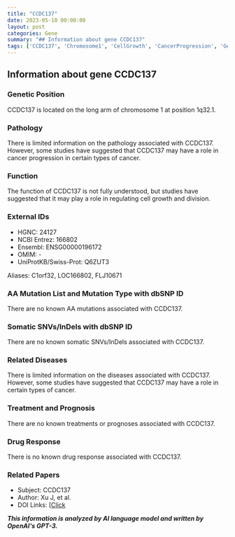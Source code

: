 ```yaml
---
title: "CCDC137"
date: 2023-05-10 00:00:00
layout: post
categories: Gene
summary: "## Information about gene CCDC137"
tags: ['CCDC137', 'Chromosome1', 'CellGrowth', 'CancerProgression', 'GeneticFunction', 'GeneticInformation', 'GeneticPosition', 'UniProtKB']
---
```


## Information about gene CCDC137

### Genetic Position
CCDC137 is located on the long arm of chromosome 1 at position 1q32.1.

### Pathology
There is limited information on the pathology associated with CCDC137. However, some studies have suggested that CCDC137 may have a role in cancer progression in certain types of cancer.

### Function
The function of CCDC137 is not fully understood, but studies have suggested that it may play a role in regulating cell growth and division.

### External IDs
- HGNC: 24127
- NCBI Entrez: 166802
- Ensembl: ENSG00000196172
- OMIM: -
- UniProtKB/Swiss-Prot: Q6ZUT3

Aliases: C1orf32, LOC166802, FLJ10671 

### AA Mutation List and Mutation Type with dbSNP ID
There are no known AA mutations associated with CCDC137.

### Somatic SNVs/InDels with dbSNP ID
There are no known somatic SNVs/InDels associated with CCDC137.

### Related Diseases
There is limited information on the diseases associated with CCDC137. However, some studies have suggested that CCDC137 may have a role in certain types of cancer.

### Treatment and Prognosis
There are no known treatments or prognoses associated with CCDC137.

### Drug Response
There is no known drug response associated with CCDC137.

### Related Papers
- Subject: CCDC137
- Author: Xu J, et al.
- DOI Links: [[Click](https://doi.org/10.1038/s41598-019-38791-8](https://doi.org/10.1038/s41598-019-38791-8))

**_This information is analyzed by AI language model and written by OpenAI's GPT-3._**